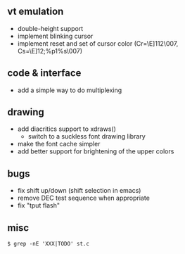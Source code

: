 vt emulation
------------

* double-height support
* implement blinking cursor
* implement reset and set of cursor color (Cr=\E]112\007, Cs=\E]12;%p1%s\007)

code & interface
----------------

* add a simple way to do multiplexing

drawing
-------
* add diacritics support to xdraws()
	* switch to a suckless font drawing library
* make the font cache simpler
* add better support for brightening of the upper colors

bugs
----

* fix shift up/down (shift selection in emacs)
* remove DEC test sequence when appropriate
* fix "tput flash"

misc
----

    $ grep -nE 'XXX|TODO' st.c

